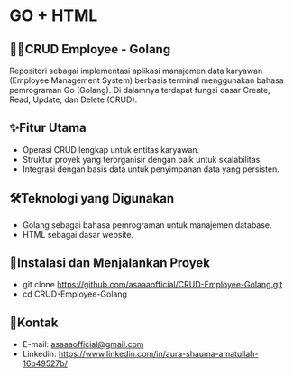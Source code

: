 # GO + HTML

## 👩‍💻CRUD Employee - Golang
Repositori sebagai implementasi aplikasi manajemen data karyawan (Employee Management System) berbasis terminal menggunakan bahasa pemrograman Go (Golang). 
Di dalamnya terdapat fungsi dasar Create, Read, Update, dan Delete (CRUD).

## ✨Fitur Utama
- Operasi CRUD lengkap untuk entitas karyawan.
- Struktur proyek yang terorganisir dengan baik untuk skalabilitas.
- Integrasi dengan basis data untuk penyimpanan data yang persisten.​

## 🛠️Teknologi yang Digunakan
- Golang sebagai bahasa pemrograman untuk manajemen database.
- HTML sebagai dasar website.

## 📂Instalasi dan Menjalankan Proyek
- git clone https://github.com/asaaaofficial/CRUD-Employee-Golang.git
- cd CRUD-Employee-Golang

## 📩Kontak
- E-mail: asaaaofficial@gmail.com
- Linkedin: https://www.linkedin.com/in/aura-shauma-amatullah-16b49527b/ 
